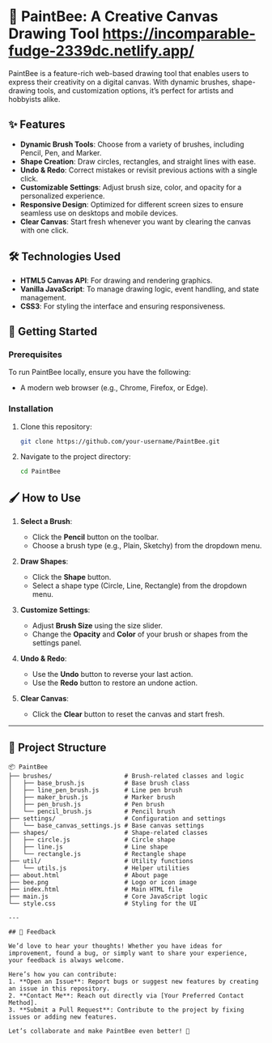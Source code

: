 # 🎨 PaintBee: A Creative Canvas Drawing Tool  https://incomparable-fudge-2339dc.netlify.app/

PaintBee is a feature-rich web-based drawing tool that enables users to express their creativity on a digital canvas. With dynamic brushes, shape-drawing tools, and customization options, it’s perfect for artists and hobbyists alike.  

## ✨ Features  

- **Dynamic Brush Tools**: Choose from a variety of brushes, including Pencil, Pen, and Marker.  
- **Shape Creation**: Draw circles, rectangles, and straight lines with ease.  
- **Undo & Redo**: Correct mistakes or revisit previous actions with a single click.  
- **Customizable Settings**: Adjust brush size, color, and opacity for a personalized experience.  
- **Responsive Design**: Optimized for different screen sizes to ensure seamless use on desktops and mobile devices.  
- **Clear Canvas**: Start fresh whenever you want by clearing the canvas with one click.  

## 🛠️ Technologies Used  

- **HTML5 Canvas API**: For drawing and rendering graphics.  
- **Vanilla JavaScript**: To manage drawing logic, event handling, and state management.  
- **CSS3**: For styling the interface and ensuring responsiveness.  

## 🚀 Getting Started  

### Prerequisites  
To run PaintBee locally, ensure you have the following:  
- A modern web browser (e.g., Chrome, Firefox, or Edge).  

### Installation  
1. Clone this repository:  
   ```bash  
   git clone https://github.com/your-username/PaintBee.git
2. Navigate to the project directory:  
   ```bash  
   cd PaintBee  
## 🖌️ How to Use  

1. **Select a Brush**:  
   - Click the **Pencil** button on the toolbar.  
   - Choose a brush type (e.g., Plain, Sketchy) from the dropdown menu.  

2. **Draw Shapes**:  
   - Click the **Shape** button.  
   - Select a shape type (Circle, Line, Rectangle) from the dropdown menu.  

3. **Customize Settings**:  
   - Adjust **Brush Size** using the size slider.  
   - Change the **Opacity** and **Color** of your brush or shapes from the settings panel.  

4. **Undo & Redo**:  
   - Use the **Undo** button to reverse your last action.  
   - Use the **Redo** button to restore an undone action.  

5. **Clear Canvas**:  
   - Click the **Clear** button to reset the canvas and start fresh.  

---

## 📂 Project Structure  

```plaintext
📦 PaintBee  
├── brushes/                    # Brush-related classes and logic  
│   ├── base_brush.js           # Base brush class  
│   ├── line_pen_brush.js       # Line pen brush  
│   ├── maker_brush.js          # Marker brush  
│   ├── pen_brush.js            # Pen brush  
│   └── pencil_brush.js         # Pencil brush  
├── settings/                   # Configuration and settings  
│   └── base_canvas_settings.js # Base canvas settings  
├── shapes/                     # Shape-related classes  
│   ├── circle.js               # Circle shape  
│   ├── line.js                 # Line shape  
│   └── rectangle.js            # Rectangle shape  
├── util/                       # Utility functions  
│   └── utils.js                # Helper utilities  
├── about.html                  # About page  
├── bee.png                     # Logo or icon image  
├── index.html                  # Main HTML file  
├── main.js                     # Core JavaScript logic  
└── style.css                   # Styling for the UI  

---

## 💬 Feedback  

We’d love to hear your thoughts! Whether you have ideas for improvement, found a bug, or simply want to share your experience, your feedback is always welcome.  

Here’s how you can contribute:  
1. **Open an Issue**: Report bugs or suggest new features by creating an issue in this repository.  
2. **Contact Me**: Reach out directly via [Your Preferred Contact Method].  
3. **Submit a Pull Request**: Contribute to the project by fixing issues or adding new features.  

Let’s collaborate and make PaintBee even better! 🚀  

